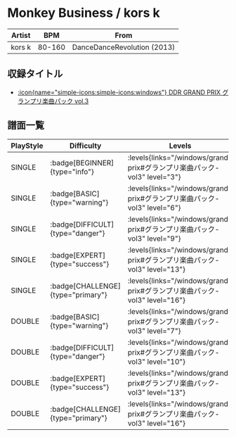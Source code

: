 # Monkey Business / kors k

|Artist|BPM|From|
|------|---|----|
|kors k|80-160|DanceDanceRevolution (2013)|

## 収録タイトル

- [:icon{name="simple-icons:simple-icons:windows"} DDR GRAND PRIX グランプリ楽曲パック vol.3](/windows/grand-prix#グランプリ楽曲パック-vol3)

## 譜面一覧

|PlayStyle|Difficulty|Levels|Notes|Movie|
|---------|----------|------|-----|-----|
|SINGLE| :badge[BEGINNER]{type="info"}| :levels{links="/windows/grand-prix#グランプリ楽曲パック-vol3" level="3"}|118/0||
|SINGLE| :badge[BASIC]{type="warning"}| :levels{links="/windows/grand-prix#グランプリ楽曲パック-vol3" level="6"}|253/23||
|SINGLE| :badge[DIFFICULT]{type="danger"}| :levels{links="/windows/grand-prix#グランプリ楽曲パック-vol3" level="9"}|348/49||
|SINGLE| :badge[EXPERT]{type="success"}| :levels{links="/windows/grand-prix#グランプリ楽曲パック-vol3" level="13"}|445/17||
|SINGLE| :badge[CHALLENGE]{type="primary"}| :levels{links="/windows/grand-prix#グランプリ楽曲パック-vol3" level="16"}|651/52||
|DOUBLE| :badge[BASIC]{type="warning"}| :levels{links="/windows/grand-prix#グランプリ楽曲パック-vol3" level="7"}|255/23||
|DOUBLE| :badge[DIFFICULT]{type="danger"}| :levels{links="/windows/grand-prix#グランプリ楽曲パック-vol3" level="10"}|353/34||
|DOUBLE| :badge[EXPERT]{type="success"}| :levels{links="/windows/grand-prix#グランプリ楽曲パック-vol3" level="13"}|449/9||
|DOUBLE| :badge[CHALLENGE]{type="primary"}| :levels{links="/windows/grand-prix#グランプリ楽曲パック-vol3" level="16"}|635/59||
